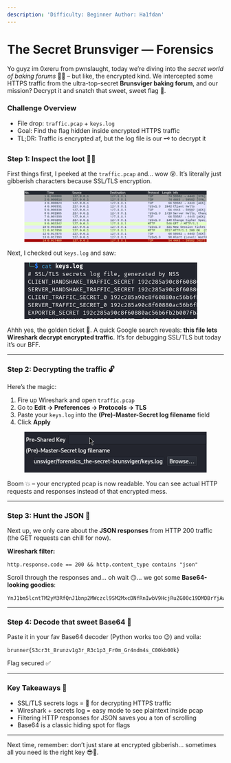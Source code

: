 ```yaml
---
description: 'Difficulty: Beginner Author: Ha1fdan'
---
```


# The Secret Brunsviger — Forensics

Yo guyz im 0xreru from pwnslaught, today we’re diving into the _secret world of baking forums_ 🥐🍩 – but like, the encrypted kind. We intercepted some HTTPS traffic from the ultra-top-secret **Brunsviger baking forum**, and our mission? Decrypt it and snatch that sweet, sweet flag 🍰.

### Challenge Overview

* File drop: `traffic.pcap` + `keys.log`
* Goal: Find the flag hidden inside encrypted HTTPS traffic
* TL;DR: Traffic is encrypted af, but the log file is our 🗝️ to decrypt it

### Step 1: Inspect the loot 🕵️‍♀️

First things first, I peeked at the `traffic.pcap` and… wow 😵. It’s literally just gibberish characters because SSL/TLS encryption.

<figure><img src="../../../.gitbook/assets/image (10).png" alt=""><figcaption></figcaption></figure>

Next, I checked out `keys.log` and saw:

<figure><img src="../../../.gitbook/assets/image (4).png" alt=""><figcaption></figcaption></figure>

Ahhh yes, the golden ticket 🎫. A quick Google search reveals: **this file lets Wireshark decrypt encrypted traffic**. It’s for debugging SSL/TLS but today it’s our BFF.

***

### Step 2: Decrypting the traffic 🔓

Here’s the magic:

1. Fire up Wireshark and open `traffic.pcap`
2. Go to **Edit → Preferences → Protocols → TLS**
3. Paste your `keys.log` into the **(Pre)-Master-Secret log filename** field
4. Click **Apply**

<figure><img src="../../../.gitbook/assets/image (13).png" alt=""><figcaption></figcaption></figure>

Boom 💥 – your encrypted pcap is now readable. You can see actual HTTP requests and responses instead of that encrypted mess.

***

### Step 3: Hunt the JSON 🍰

Next up, we only care about the **JSON responses** from HTTP 200 traffic (the GET requests can chill for now).

**Wireshark filter:**

```
http.response.code == 200 && http.content_type contains "json"
```

Scroll through the responses and… oh wait 😏… we got some **Base64-looking goodies**:

```
YnJ1bm5lcntTM2yM3RfQnJ1bnp2MWczcl9SM2MxcDNfRnIwbV9HcjRuZG00c19DMDBrYjAwa30=
```

***

### Step 4: Decode that sweet Base64 🍯

Paste it in your fav Base64 decoder (Python works too 😉) and voila:

```
brunner{S3cr3t_Brunzv1g3r_R3c1p3_Fr0m_Gr4ndm4s_C00kb00k}
```

Flag secured ✅

***

### Key Takeaways 📝

* SSL/TLS secrets logs = 💎 for decrypting HTTPS traffic
* Wireshark + secrets log = easy mode to see plaintext inside pcap
* Filtering HTTP responses for JSON saves you a ton of scrolling
* Base64 is a classic hiding spot for flags

***

Next time, remember: don’t just stare at encrypted gibberish… sometimes all you need is the right key 😎🔑.

